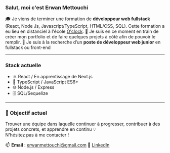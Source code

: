 ### Salut, moi c'est Erwan Mettouchi


🎓 Je viens de terminer une formation de **développeur web fullstack** (React, Node Js, Javascript/TypeScript, HTML/CSS, SQL). Cette formation a eu lieu en distanciel à l'école [O'clock](https://oclock.io/).
🚀 Je suis en ce moment en train de créer mon portfolio et de faire quelques projets à côté afin de pouvoir le remplir.
📌 Je suis à la recherche d’un **poste de développeur web junior** en fullstack ou front-end

---

### Stack actuelle

- ⚛️ React / En apprentissage de Next.js
- 🧠 TypeScript / JavaScript ES6+
- 🌐 Node.js / Express
- 🗄️ SQL/Sequelize

---

### 🎯 Objectif actuel

Trouver une équipe dans laquelle continuer à progresser, contribuer à des projets concrets, et apprendre en continu 💡  
N'hésitez pas à me contacter !

📫 **Email** : erwanmettouchi@gmail.com 
🔗 [LinkedIn](https://www.linkedin.com/in/erwan-mettouchi/)  
